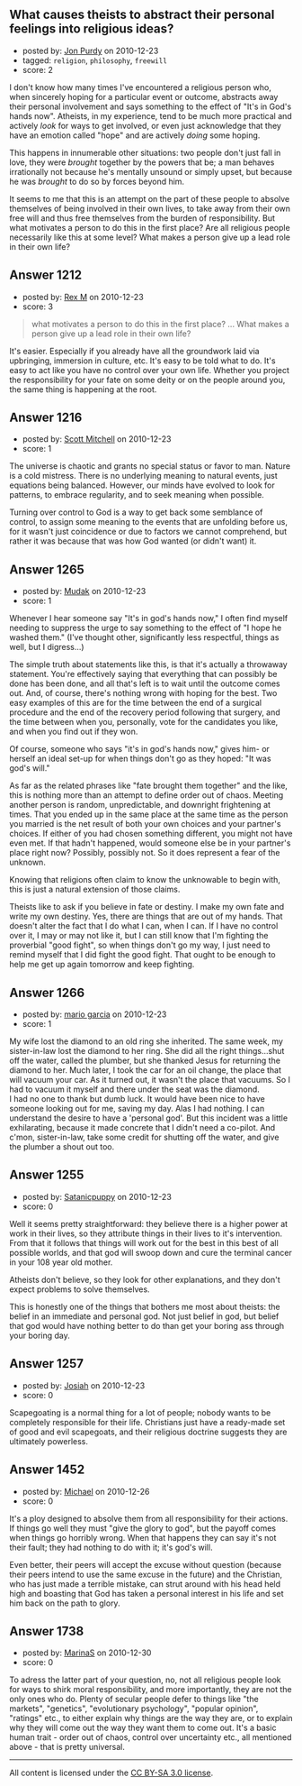 ## What causes theists to abstract their personal feelings into religious ideas?

- posted by: [Jon Purdy](https://stackexchange.com/users/-1/346-jon-purdy) on 2010-12-23
- tagged: `religion`, `philosophy`, `freewill`
- score: 2

I don't know how many times I've encountered a religious person who, when sincerely hoping for a particular event or outcome, abstracts away their personal involvement and says something to the effect of "It's in God's hands now". Atheists, in my experience, tend to be much more practical and actively *look* for ways to get involved, or even just acknowledge that they have an emotion called "hope" and are actively *doing* some hoping.

This happens in innumerable other situations: two people don't just fall in love, they were *brought* together by the powers that be; a man behaves irrationally not because he's mentally unsound or simply upset, but because he was *brought* to do so by forces beyond him.

It seems to me that this is an attempt on the part of these people to absolve themselves of being involved in their own lives, to take away from their own free will and thus free themselves from the burden of responsibility. But what motivates a person to do this in the first place? Are all religious people necessarily like this at some level? What makes a person give up a lead role in their own life?



## Answer 1212

- posted by: [Rex M](https://stackexchange.com/users/-1/324-rex-m) on 2010-12-23
- score: 3

>what motivates a person to do this in the first place? ... What makes a person give up a lead role in their own life?

It's easier. Especially if you already have all the groundwork laid via upbringing, immersion in culture, etc. It's easy to be told what to do. It's easy to act like you have no control over your own life. Whether you project the responsibility for your fate on some deity or on the people around you, the same thing is happening at the root.


## Answer 1216

- posted by: [Scott Mitchell](https://stackexchange.com/users/-1/336-scott-mitchell) on 2010-12-23
- score: 1

The universe is chaotic and grants no special status or favor to man. Nature is a cold mistress. There is no underlying meaning to natural events, just equations being balanced. However, our minds have evolved to look for patterns, to embrace regularity, and to seek meaning when possible. 

Turning over control to God is a way to get back some semblance of control, to assign some meaning to the events that are unfolding before us, for it wasn't just coincidence or due to factors we cannot comprehend, but rather it was because that was how God wanted (or didn't want) it.


## Answer 1265

- posted by: [Mudak](https://stackexchange.com/users/-1/205-mudak) on 2010-12-23
- score: 1

Whenever I hear someone say "It's in god's hands now," I often find myself needing to suppress the urge to say something to the effect of "I hope he washed them."  (I've thought other, significantly less respectful, things as well, but I digress...)

The simple truth about statements like this, is that it's actually a throwaway statement.  You're effectively saying that everything that can possibly be done has been done, and all that's left is to wait until the outcome comes out.  And, of course, there's nothing wrong with hoping for the best.  Two easy examples of this are for the time between the end of a surgical procedure and the end of the recovery period following that surgery, and the time between when you, personally, vote for the candidates you like, and when you find out if they won.

Of course, someone who says "it's in god's hands now," gives him- or herself an ideal set-up for when things don't go as they hoped:  "It was god's will."

As far as the related phrases like "fate brought them together" and the like, this is nothing more than an attempt to define order out of chaos.  Meeting another person is random, unpredictable, and downright frightening at times.  That you ended up in the same place at the same time as the person you married is the net result of both your own choices and your partner's choices.  If either of you had chosen something different, you might not have even met.  If that hadn't happened, would someone else be in your partner's place right now?  Possibly, possibly not.  So it does represent a fear of the unknown.

Knowing that religions often claim to know the unknowable to begin with, this is just a natural extension of those claims.  

Theists like to ask if you believe in fate or destiny.  I make my own fate and write my own destiny.  Yes, there are things that are out of my hands.  That doesn't alter the fact that I do what I can, when I can.  If I have no control over it, I may or may not like it, but I can still know that I'm fighting the proverbial "good fight", so when things don't go my way, I just need to remind myself that I did fight the good fight.  That ought to be enough to help me get up again tomorrow and keep fighting.


## Answer 1266

- posted by: [mario garcia](https://stackexchange.com/users/-1/391-mario-garcia) on 2010-12-23
- score: 1

My wife lost the diamond to an old ring she inherited.  The same week, my sister-in-law lost the diamond to her ring.  She did all the right things...shut off the water, called the plumber, but she thanked Jesus for returning the diamond to her.  Much later, I took the car for an oil change, the place that will vacuum your car.  As it turned out, it wasn't the place that vacuums.  So I had to vacuum it myself and there under the seat was the diamond.  
I had no one to thank but dumb luck.  It would have been nice to have someone looking out for me, saving my day.  Alas I had nothing. I can understand the desire to have a 'personal god'.  But this incident was a little exhilarating, because it made concrete that I didn't need a co-pilot.  And c'mon, sister-in-law, take some credit for shutting off the water, and give the plumber a shout out too.   


## Answer 1255

- posted by: [Satanicpuppy](https://stackexchange.com/users/-1/169-satanicpuppy) on 2010-12-23
- score: 0

Well it seems pretty straightforward: they believe there is a higher power at work in their lives, so they attribute things in their lives to it's intervention. From that it follows that things will work out for the best in this best of all possible worlds, and that god will swoop down and cure the terminal cancer in your 108 year old mother. 

Atheists don't believe, so they look for other explanations, and they don't expect problems to solve themselves.

This is honestly one of the things that bothers me most about theists: the belief in an immediate and personal god. Not just belief in god, but belief that god would have nothing better to do than get your boring ass through your boring day. 


## Answer 1257

- posted by: [Josiah](https://stackexchange.com/users/-1/88-josiah) on 2010-12-23
- score: 0

Scapegoating is a normal thing for a lot of people; nobody wants to be completely responsible for their life. Christians just have a ready-made set of good and evil scapegoats, and their religious doctrine suggests they are ultimately powerless.


## Answer 1452

- posted by: [Michael](https://stackexchange.com/users/-1/377-michael) on 2010-12-26
- score: 0

It's a ploy designed to absolve them from all responsibility for their actions. If things go well they must "give the glory to god", but the payoff comes when things go horribly wrong. When that happens they can say it's not their fault; they had nothing to do with it; it's god's will. 

Even better, their peers will accept the excuse without question (because their peers intend to use the same excuse in the future) and the Christian, who has just made a terrible mistake, can strut around with his head held high and boasting that God has taken a personal interest in his life and set him back on the path to glory. 


## Answer 1738

- posted by: [MarinaS](https://stackexchange.com/users/-1/126-marinas) on 2010-12-30
- score: 0

To adress the latter part of your question, no, not all religious people look for ways to shirk moral responsibility, and more importantly, they are not the only ones who do. Plenty of secular people defer to things like "the markets", "genetics", "evolutionary psychology", "popular opinion", "ratings" etc., to either explain why things are the way they are, or to explain why they will come out the way they want them to come out. It's a basic human trait - order out of chaos, control over uncertainty etc., all mentioned above - that is pretty universal. 



---

All content is licensed under the [CC BY-SA 3.0 license](https://creativecommons.org/licenses/by-sa/3.0/).
